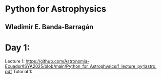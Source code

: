 # Python for Astrophysics
## Wladimir E. Banda-Barragán

# Day 1:
Lecture 1: https://github.com/Astronomia-Ecuador/ISYA2025/blob/main/Python_for_Astrophysics/1_lecture_py4astro.pdf
Tutorial 1: 
